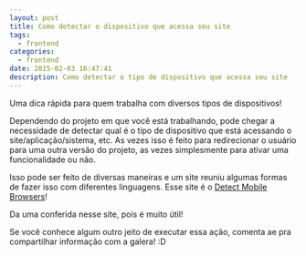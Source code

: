 ```yaml
---
layout: post
title: Como detectar o dispositivo que acessa seu site
tags:
  - frontend
categories:
  - frontend
date: 2015-02-03 16:47:41
description: Como detectar o tipo de dispositivo que acessa seu site
---
```


Uma dica rápida para quem trabalha com diversos tipos de dispositivos!

Dependendo do projeto em que você está trabalhando, pode chegar a necessidade de detectar qual é o tipo de dispositivo que está acessando o site/aplicação/sistema, etc. As vezes isso é feito para redirecionar o usuário para uma outra versão do projeto, as vezes simplesmente para ativar uma funcionalidade ou não.<!--more-->

Isso pode ser feito de diversas maneiras e um site reuniu algumas formas de fazer isso com diferentes linguagens. Esse site é o [Detect Mobile Browsers](http://detectmobilebrowsers.com/ "Detect Mobile Browsers")!

Da uma conferida nesse site, pois é muito útil!

Se você conhece algum outro jeito de executar essa ação, comenta ae pra compartilhar informação com a galera! :D
